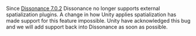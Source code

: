 Since [Dissonance 7.0.2](https://placeholder-software.co.uk/dissonance/releases/7.0.2.html) Dissonance no longer supports external spatialization plugins. A change in how Unity applies spatialization has made support for this feature impossible. Unity have acknowledged this bug and we will add support back into Dissonance as soon as possible.